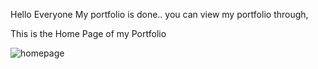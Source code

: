 Hello Everyone
My portfolio is done..
you can view my portfolio through,



This is the Home Page of my Portfolio

![homepage](https://user-images.githubusercontent.com/106330766/184406722-d42739a7-8dc9-466c-b009-7286ca426d4e.png)
